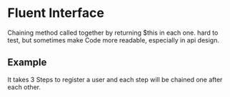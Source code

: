 Fluent Interface
==================
Chaining method called together by returning $this in each one.
hard to test, but sometimes make Code more readable, especially in api design.

Example
---------
It takes 3 Steps to register a user and each step will be chained one after each other.